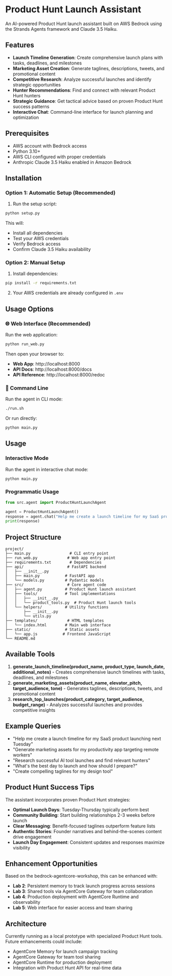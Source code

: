 # Product Hunt Launch Assistant

An AI-powered Product Hunt launch assistant built on AWS Bedrock using the Strands Agents framework and Claude 3.5 Haiku.

## Features

- **Launch Timeline Generation**: Create comprehensive launch plans with tasks, deadlines, and milestones
- **Marketing Asset Creation**: Generate taglines, descriptions, tweets, and promotional content
- **Competitive Research**: Analyze successful launches and identify strategic opportunities
- **Hunter Recommendations**: Find and connect with relevant Product Hunt hunters
- **Strategic Guidance**: Get tactical advice based on proven Product Hunt success patterns
- **Interactive Chat**: Command-line interface for launch planning and optimization

## Prerequisites

- AWS account with Bedrock access
- Python 3.10+
- AWS CLI configured with proper credentials
- Anthropic Claude 3.5 Haiku enabled in Amazon Bedrock

## Installation

### Option 1: Automatic Setup (Recommended)

1. Run the setup script:
```bash
python setup.py
```

This will:
- Install all dependencies
- Test your AWS credentials
- Verify Bedrock access
- Confirm Claude 3.5 Haiku availability

### Option 2: Manual Setup

1. Install dependencies:
```bash
pip install -r requirements.txt
```

2. Your AWS credentials are already configured in `.env`

## Usage Options

### 🌐 Web Interface (Recommended)

Run the web application:
```bash
python run_web.py
```

Then open your browser to:
- **Web App**: http://localhost:8000
- **API Docs**: http://localhost:8000/docs
- **API Reference**: http://localhost:8000/redoc

### 💬 Command Line

Run the agent in CLI mode:
```bash
./run.sh
```

Or run directly:
```bash
python main.py
```

## Usage

### Interactive Mode

Run the agent in interactive chat mode:

```bash
python main.py
```

### Programmatic Usage

```python
from src.agent import ProductHuntLaunchAgent

agent = ProductHuntLaunchAgent()
response = agent.chat("Help me create a launch timeline for my SaaS product launching next Tuesday")
print(response)
```

## Project Structure

```
project/
├── main.py                 # CLI entry point
├── run_web.py             # Web app entry point
├── requirements.txt        # Dependencies
├── api/                   # FastAPI backend
│   ├── __init__.py
│   ├── main.py           # FastAPI app
│   └── models.py         # Pydantic models
├── src/                   # Core agent code
│   ├── agent.py          # Product Hunt launch assistant
│   ├── tools/            # Tool implementations
│   │   ├── __init__.py
│   │   └── product_tools.py  # Product Hunt launch tools
│   └── helpers/          # Utility functions
│       ├── __init__.py
│       └── utils.py
├── templates/             # HTML templates
│   └── index.html        # Main web interface
├── static/               # Static assets
│   └── app.js           # Frontend JavaScript
└── README.md
```

## Available Tools

1. **generate_launch_timeline(product_name, product_type, launch_date, additional_notes)** - Creates comprehensive launch timelines with tasks, deadlines, and milestones
2. **generate_marketing_assets(product_name, elevator_pitch, target_audience, tone)** - Generates taglines, descriptions, tweets, and promotional content
3. **research_top_launches(product_category, target_audience, budget_range)** - Analyzes successful launches and provides competitive insights

## Example Queries

- "Help me create a launch timeline for my SaaS product launching next Tuesday"
- "Generate marketing assets for my productivity app targeting remote workers"
- "Research successful AI tool launches and find relevant hunters"
- "What's the best day to launch and how should I prepare?"
- "Create compelling taglines for my design tool"

## Product Hunt Success Tips

The assistant incorporates proven Product Hunt strategies:

- **Optimal Launch Days**: Tuesday-Thursday typically perform best
- **Community Building**: Start building relationships 2-3 weeks before launch
- **Clear Messaging**: Benefit-focused taglines outperform feature lists
- **Authentic Stories**: Founder narratives and behind-the-scenes content drive engagement
- **Launch Day Engagement**: Consistent updates and responses maximize visibility

## Enhancement Opportunities

Based on the bedrock-agentcore-workshop, this can be enhanced with:

- **Lab 2**: Persistent memory to track launch progress across sessions
- **Lab 3**: Shared tools via AgentCore Gateway for team collaboration
- **Lab 4**: Production deployment with AgentCore Runtime and observability
- **Lab 5**: Web interface for easier access and team sharing

## Architecture

Currently running as a local prototype with specialized Product Hunt tools. Future enhancements could include:
- AgentCore Memory for launch campaign tracking
- AgentCore Gateway for team tool sharing
- AgentCore Runtime for production deployment
- Integration with Product Hunt API for real-time data